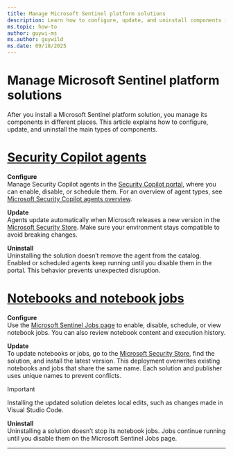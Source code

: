 ```yaml
---
title: Manage Microsoft Sentinel platform solutions
description: Learn how to configure, update, and uninstall components installed by a Microsoft Sentinel platform solution.
ms.topic: how-to
author: guywi-ms
ms.author: guywild
ms.date: 09/18/2025
---
```


# Manage Microsoft Sentinel platform solutions

After you install a Microsoft Sentinel platform solution, you manage its components in different places. This article explains how to configure, update, and uninstall the main types of components.

# [Security Copilot agents](#tab/agents)

**Configure**  
Manage Security Copilot agents in the [Security Copilot portal](https://securitycopilot.microsoft.com), where you can enable, disable, or schedule them. For an overview of agent types, see [Microsoft Security Copilot agents overview](/copilot/security/agents-overview).

**Update**  
Agents update automatically when Microsoft releases a new version in the [Microsoft Security Store](https://security.microsoft.com/securitystore). Make sure your environment stays compatible to avoid breaking changes.

**Uninstall**  
Uninstalling the solution doesn’t remove the agent from the catalog. Enabled or scheduled agents keep running until you disable them in the portal. This behavior prevents unexpected disruption.

# [Notebooks and notebook jobs](#tab/notebooks)

**Configure**  
Use the [Microsoft Sentinel Jobs page](/notebook-jobs-create-manage) to enable, disable, schedule, or view notebook jobs. You can also review notebook content and execution history.

**Update**  
To update notebooks or jobs, go to the [Microsoft Security Store](https://security.microsoft.com/securitystore), find the solution, and install the latest version. This deployment overwrites existing notebooks and jobs that share the same name. Each solution and publisher uses unique names to prevent conflicts.

> [!IMPORTANT]
> Installing the updated solution deletes local edits, such as changes made in Visual Studio Code.

**Uninstall**  
Uninstalling a solution doesn’t stop its notebook jobs. Jobs continue running until you disable them on the Microsoft Sentinel Jobs page.

---
